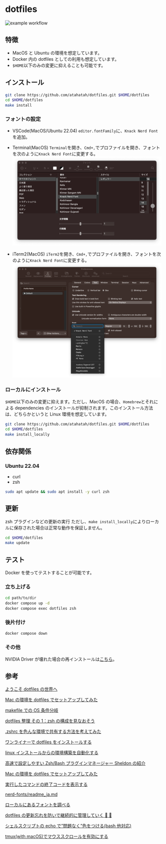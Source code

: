 # dotfiles

![example workflow](https://github.com/atahatah/dotfiles/actions/workflows/main.yml/badge.svg)

## 特徴

- MacOS と Ubuntu の環境を想定しています。
- Docker 内の dotfiles としての利用も想定しています。
- `$HOME`以下のみの変更に抑えることも可能です。

## インストール

```sh
git clone https://github.com/atahatah/dotfiles.git $HOME/dotfiles
cd $HOME/dotfiles
make install
```

### フォントの設定

- VSCode(MacOS/Ubuntu 22.04)
  `editor.fontFamily`に、`Knack Nerd Font`を追加。

- Terminal(MacOS)
  `Terminal`を開き、`Cmd+,`でプロファイルを開き、フォントを次のように`Knack Nerd Font`に変更する。
  ![ターミナルのフォントの変更](img/macos_terminal_font.png)

- iTerm2(MacOS)
  `iTerm2`を開き、`Cmd+,`でプロファイルを開き、フォントを次のように`Knack Nerd Font`に変更する。
  ![iTerm2のフォントの変更](img/iterm2_font.png)

### ローカルにインストール

`$HOME`以下のみの変更に抑えます。ただし、MacOS の場合、`Homebrew`とそれによる dependencies のインストールが抑制されます。このインストール方法は、どちらかというと Linux 環境を想定しています。

```sh
git clone https://github.com/atahatah/dotfiles.git $HOME/dotfiles
cd $HOME/dotfiles
make install_locally
```

## 依存関係
### Ubuntu 22.04
- curl
- zsh
```sh
sudo apt update && sudo apt install -y curl zsh
```

## 更新

zsh プラグインなどの更新の実行
ただし、`make install_locally`によりローカルに保存された場合は正常な動作を保証しません。

```sh
cd $HOME/dotfiles
make update
```

## テスト

Docker を使ってテストすることが可能です。

### 立ち上げる

```sh
cd path/to/dir
docker compose up -d
docker compose exec dotfiles zsh
```

### 後片付け

```sh
docker compose down
```

### その他

NVIDIA Driver が壊れた場合の再インストールは[こちら](ref/nvidia.md)。

## 参考

[ようこそ dotfiles の世界へ](https://qiita.com/yutkat/items/c6c7584d9795799ee164)

[Mac の環境を dotfiles でセットアップしてみた](https://dev.classmethod.jp/articles/joined-mac-dotfiles-customize/)

[makefile での OS 条件分岐](https://qiita.com/minoruGH/items/424c3d61cfe725dc2620)

[dotfiles 整理 その 1：zsh の構成を見なおそう](https://kitakitabauer.hatenablog.com/entry/2016/09/13/173456)

[.zshrc を色んな環境で共有する方法を考えてみた](https://qiita.com/catatsuy/items/00ebf78f56960b6d43c2)

[ワンライナーで dotfiles をインストールする](https://kisqragi.hatenablog.com/entry/2020/02/17/224129)

[linux インストールからの環境構築を自動化する](https://qiita.com/aki-f/items/494cefe0e98cc74249fa)

[高速で設定しやすい Zsh/Bash プラグインマネージャー Sheldon の紹介](https://zenn.dev/ganta/articles/e1e0746136ce67)

[Mac の環境を dotfiles でセットアップしてみた](https://dev.classmethod.jp/articles/joined-mac-dotfiles-customize/)

[実行したコマンドの終了コードを表示する](https://qiita.com/takayuki206/items/f4d0dbb45e5ee2ee698e)

[nerd-fonts/readme_ja.md](https://github.com/ryanoasis/nerd-fonts/blob/master/readme_ja.md#font-patcher)

[ローカルにあるフォントを調べる](https://zenn.dev/sqer/articles/15219df9fab18d)

[dotfiles の更新忘れを防いで継続的に管理していく 🔧 💪](https://korosuke613.hatenablog.com/entry/2021/05/23/mydotfiles)

[シェルスクリプトの echo で”問題なく”色をつける(bash 他対応)](https://qiita.com/ko1nksm/items/095bdb8f0eca6d327233)

[tmux(with macOS)でマウススクロールを有効にする](https://zenn.dev/softoika/scraps/19abddeaa09e12)
